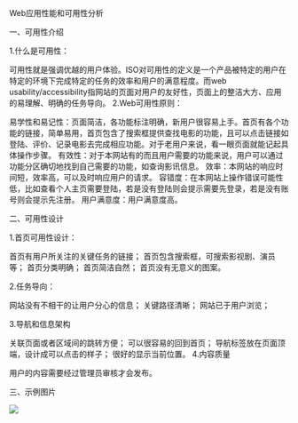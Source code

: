 Web应用性能和可用性分析

一、可用性介绍

1.什么是可用性：

可用性就是强调优越的用户体验。ISO对可用性的定义是一个产品被特定的用户在特定的环境下完成特定的任务的效率和用户的满意程度。而web usability/accessibility指网站的页面对用户的友好性，页面上的整洁大方、应用的易理解、明确的任务导向。
2.Web可用性原则：

易学性和易记性：页面简洁，各功能标注明确，新用户很容易上手。首页有各个功能的链接，简单易用，首页包含了搜索框提供查找电影的功能，且可以点击链接如登陆、评价、记录电影去完成相应功能。对于老用户来说，看一眼页面就能记起具体操作步骤。
有效性：对于本网站有的而且用户需要的功能来说，用户可以通过功能分区确切地找到自己需要的功能，如查询影讯信息。
效率：本网站的响应时间短，效率高，可以及时响应用户的请求。
容错度：在本网站上操作错误可能性低，比如查看个人主页需要登陆，若是没有登陆则会提示需要先登录，若是没有账号则会提示先注册。
用户满意度：用户满意度高。

二、可用性设计

1.首页可用性设计：

首页有用户所关注的关键任务的链接；
首页包含搜索框，可搜索影视剧、演员等；
首页分类明确；
首页简洁自然；
首页没有无意义的图案。

2.任务导向：

网站没有不相干的让用户分心的信息；
关键路径清晰；
网站已于用户浏览；

3.导航和信息架构

关联页面或者区域间的跳转方便；
可以很容易的回到首页；
导航标签放在页面顶端，设计成可以点击的样子；
很好的显示当前位置。
4.内容质量

用户的内容需要经过管理员审核才会发布。

三、示例图片


![](https://ooo.0o0.ooo/2017/06/29/5954725ceddfd.jpg)
